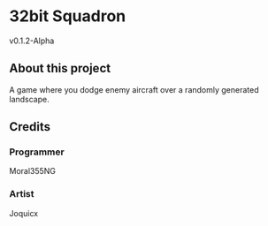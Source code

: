 # 32bit Squadron
v0.1.2-Alpha
## About this project
A game where you dodge enemy aircraft over a randomly generated landscape.
## Credits
### Programmer
Moral355NG
### Artist
Joquicx
